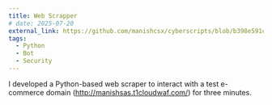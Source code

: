 ```yaml
---
title: Web Scrapper
# date: 2025-07-20
external_link: https://github.com/manishcsx/cyberscripts/blob/b398e591c79e36615d2af79b42cc6f7264fe06a9/script.py
tags:
  - Python
  - Bot
  - Security
---
```


I developed a Python-based web scraper to interact with 
a test e-commerce domain (http://manishsas.t1cloudwaf.com/) 
for three minutes.

